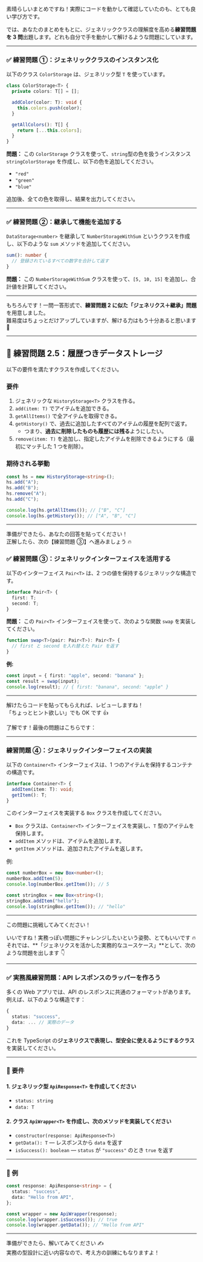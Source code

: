 素晴らしいまとめですね！実際にコードを動かして確認していたのも、とても良い学び方です。

では、あなたのまとめをもとに、ジェネリッククラスの理解度を高める**練習問題を 3 問**出題します。どれも自分で手を動かして解けるような問題にしています。

---

### ✅ 練習問題 ①：ジェネリッククラスのインスタンス化

以下のクラス `ColorStorage` は、ジェネリック型 `T` を使っています。

```ts
class ColorStorage<T> {
  private colors: T[] = [];

  addColor(color: T): void {
    this.colors.push(color);
  }

  getAllColors(): T[] {
    return [...this.colors];
  }
}
```

**問題：**
この `ColorStorage` クラスを使って、`string`型の色を扱うインスタンス `stringColorStorage` を作成し、以下の色を追加してください。

- `"red"`
- `"green"`
- `"blue"`

追加後、全ての色を取得し、結果を出力してください。

---

### ✅ 練習問題 ②：継承して機能を追加する

`DataStorage<number>` を継承して `NumberStorageWithSum` というクラスを作成し、以下のような `sum` メソッドを追加してください。

```ts
sum(): number {
  // 登録されているすべての数字を合計して返す
}
```

**問題：**
この `NumberStorageWithSum` クラスを使って、`[5, 10, 15]` を追加し、合計値を計算してください。

---

もちろんです！一問一答形式で、**練習問題 2 に似た「ジェネリクス＋継承」問題**を用意しました。  
難易度はちょっとだけアップしていますが、解ける力はもう十分あると思います 💪

---

## 🧪 練習問題 2.5：履歴つきデータストレージ

以下の要件を満たすクラスを作成してください。

### 要件

1. ジェネリックな `HistoryStorage<T>` クラスを作る。
2. `add(item: T)` でアイテムを追加できる。
3. `getAllItems()` で全アイテムを取得できる。
4. `getHistory()` で、過去に追加したすべてのアイテムの履歴を配列で返す。
   - つまり、**過去に削除したものも履歴には残る**ようにしたい。
5. `remove(item: T)` を追加し、指定したアイテムを削除できるようにする（最初にマッチした 1 つを削除）。

### 期待される挙動

```ts
const hs = new HistoryStorage<string>();
hs.add("A");
hs.add("B");
hs.remove("A");
hs.add("C");

console.log(hs.getAllItems()); // ["B", "C"]
console.log(hs.getHistory()); // ["A", "B", "C"]
```

---

準備ができたら、あなたの回答を貼ってください！  
正解したら、次の【練習問題 ③】へ進みましょう 🔥

### ✅ 練習問題 ③：ジェネリックインターフェイスを活用する

以下のインターフェイス `Pair<T>` は、2 つの値を保持するジェネリックな構造です。

```ts
interface Pair<T> {
  first: T;
  second: T;
}
```

**問題：**
この `Pair<T>` インターフェイスを使って、次のような関数 `swap` を実装してください。

```ts
function swap<T>(pair: Pair<T>): Pair<T> {
  // first と second を入れ替えた Pair を返す
}
```

**例:**

```ts
const input = { first: "apple", second: "banana" };
const result = swap(input);
console.log(result); // { first: "banana", second: "apple" }
```

---

解けたらコードを貼ってもらえれば、レビューしますね！  
「ちょっとヒント欲しい」でも OK です 👍

了解です！最後の問題はこちらです：

---

### 練習問題 ④：ジェネリックインターフェイスの実装

以下の `Container<T>` インターフェイスは、1 つのアイテムを保持するコンテナの構造です。

```ts
interface Container<T> {
  addItem(item: T): void;
  getItem(): T;
}
```

このインターフェイスを実装する `Box` クラスを作成してください。

- `Box` クラスは、`Container<T>` インターフェイスを実装し、`T` 型のアイテムを保持します。
- `addItem` メソッドは、アイテムを追加します。
- `getItem` メソッドは、追加されたアイテムを返します。

例:

```ts
const numberBox = new Box<number>();
numberBox.addItem(5);
console.log(numberBox.getItem()); // 5

const stringBox = new Box<string>();
stringBox.addItem("hello");
console.log(stringBox.getItem()); // "hello"
```

---

この問題に挑戦してみてください！

いいですね！実務っぽい問題にチャレンジしたいという姿勢、とてもいいです 🔥  
それでは、**「ジェネリクスを活かした実務的なユースケース」**として、次のような問題を出します 👇

---

### ✅ 実務風練習問題：API レスポンスのラッパーを作ろう

多くの Web アプリでは、API のレスポンスに共通のフォーマットがあります。  
例えば、以下のような構造です：

```ts
{
  status: "success",
  data: ... // 実際のデータ
}
```

これを TypeScript の**ジェネリクスで表現し、型安全に使えるようにするクラス**を実装してください。

---

### 🔧 要件

#### 1. ジェネリック型 `ApiResponse<T>` を作成してください

- `status: string`
- `data: T`

#### 2. クラス `ApiWrapper<T>` を作成し、次のメソッドを実装してください

- `constructor(response: ApiResponse<T>)`
- `getData(): T` — レスポンスから `data` を返す
- `isSuccess(): boolean` — `status` が `"success"` のとき `true` を返す

---

### 🎯 例

```ts
const response: ApiResponse<string> = {
  status: "success",
  data: "Hello from API",
};

const wrapper = new ApiWrapper(response);
console.log(wrapper.isSuccess()); // true
console.log(wrapper.getData()); // "Hello from API"
```

---

準備ができたら、解いてみてください ✍️  
実務の型設計に近い内容なので、考え方の訓練にもなりますよ！
